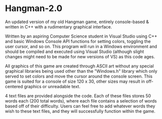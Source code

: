 # Hangman-2.0
An updated version of my old Hangman game, entirely console-based & written in C++ with a rudimentary graphical interface.

Written by an aspiring Computer Science student in Visual Studio using C++ and basic Windows Console API functions for setting colors, toggling the user cursor, and so on.
This program will run in a Windows environment and should be compiled and executed using Visual Studio (although slight changes might need to be made for new versions of VS) as this code ages.

All graphics of this game are created through ASCII art without any special graphical libraries being used other than the "Windows.h" library which only served to set colors and move the cursor around the console screen. This game is suited for a console of size 120 x 30, other sizes may result in off-centered graphics or unreadable text.

4 text files are provided alongside the code. Each of these files stores 50 words each (200 total words), where each file contains a selection of words based off of their difficulty. Users can feel free to add whatever words they wish to these text files, and they will successfully function within the game.
